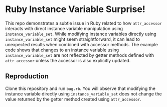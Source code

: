 # Ruby Instance Variable Surprise!

This repo demonstrates a subtle issue in Ruby related to how `attr_accessor` interacts with direct instance variable manipulation using `instance_variable_set`.  While modifying instance variables directly using `instance_variable_set` might seem straightforward, it can lead to unexpected results when combined with accessor methods.  The example code shows that changes to an instance variable using `instance_variable_set` are not reflected by getter methods defined with `attr_accessor` unless the accessor is also explicitly updated.

## Reproduction

Clone this repository and run `bug.rb`.  You will observe that modifying the instance variable directly using `instance_variable_set` does not change the value returned by the getter method created using `attr_accessor`.